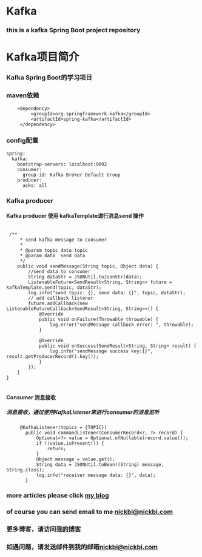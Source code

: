 # Kafka
### this is a kafka Spring Boot project repository

# Kafka项目简介
### Kafka Spring Boot的学习项目

### maven依赖
````
    <dependency>
         <groupId>org.springframework.kafka</groupId>
         <artifactId>spring-kafka</artifactId>
     </dependency>

  ````
  ### config配置
 
```` 
spring:
  kafka:
    bootstrap-servers: localhost:9092
    consumer:
      group-id: Kafka Broker Default Group
    producer:
      acks: all

````
### Kafka producer
#### Kafka producer 使用 kafkaTemplate进行消息send 操作
````

 /**
     * send kafka message to consumer
     *
     * @param topic data topic
     * @param data  send data
     */
    public void sendMessage(String topic, Object data) {
        //send data to consumer
        String dataStr = JSONUtil.toJsonStr(data);
        ListenableFuture<SendResult<String, String>> future = kafkaTemplate.send(topic, dataStr);
        log.info("send topic: {}, send data: {}", topic, dataStr);
        // add callback listener
        future.addCallback(new ListenableFutureCallback<SendResult<String, String>>() {
            @Override
            public void onFailure(Throwable throwable) {
                log.error("sendMessage callback error: ", throwable);
            }

            @Override
            public void onSuccess(SendResult<String, String> result) {
                log.info("sendMessage success key:{}", result.getProducerRecord().key());
            }
        });
    }
}


````
#### Consumer 消息接收
##### 消息接收，通过使用KafkaListener来进行consumer的消息监听
````
     @KafkaListener(topics = {TOPIC})
       public void commandListener(ConsumerRecord<?, ?> record) {
           Optional<?> value = Optional.ofNullable(record.value());
           if (!value.isPresent()) {
               return;
           }
           Object message = value.get();
           String data = JSONUtil.toBean((String) message, String.class);
           log.info("receiver message data: {}", data);
       }
````

### more articles please click [my blog](https://www.jianshu.com/u/1bb4b4eaef1e)
### of course you can send email to me [nickbi@nickbi.com](mailto:nickbi@nickbi.com)

### 更多博客，请访问[我的博客](https://www.jianshu.com/u/1bb4b4eaef1e)
### 如遇问题，请发送邮件到我的邮箱[nickbi@nickbi.com](mailto:nickbi@nickbi.com)
